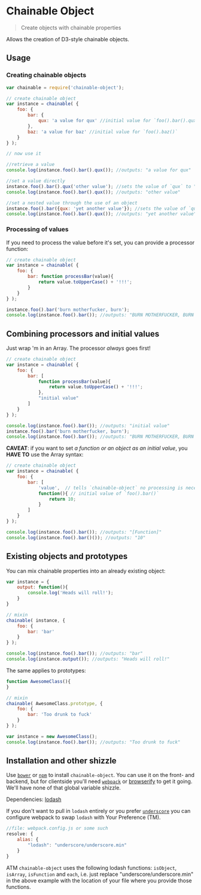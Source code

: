 # Chainable Object

> Create objects with chainable properties

Allows the creation of D3-style chainable objects.

## Usage

### Creating chainable objects

```js
var chainable = require('chainable-object');

// create chainable object
var instance = chainable( {
    foo: {
        bar: {
            qux: 'a value for qux' //initial value for `foo().bar().qux()`
        },
        baz: 'a value for baz' //initial value for `foo().baz()`
    }
} );

// now use it

//retrieve a value
console.log(instance.foo().bar().qux()); //outputs: "a value for qux"

//set a value directly
instance.foo().bar().qux('other value'); //sets the value of `qux` to "other value"
console.log(instance.foo().bar().qux()); //outputs: "other value"

//set a nested value through the use of an object
instance.foo().bar({qux: 'yet another value'}); //sets the value of `qux` to "yet another value"
console.log(instance.foo().bar().qux()); //outputs: "yet another value"
```

### Processing of values

If you need to process the value before it's set, you can provide a processor function:

```js
// create chainable object
var instance = chainable( {
    foo: {
        bar: function processBar(value){
            return value.toUpperCase() + '!!!';
        }
    }
} );

instance.foo().bar('burn motherfucker, burn');
console.log(instance.foo().bar()); //outputs: "BURN MOTHERFUCKER, BURN !!!"
```

## Combining processors and initial values

Just wrap 'm in an Array. The processor _always_ goes first!

```js
// create chainable object
var instance = chainable( {
    foo: {
        bar: [ 
            function processBar(value){
                return value.toUpperCase() + '!!!';
            }, 
            "initial value"
        ]
    }
} );

console.log(instance.foo().bar()); //outputs: "initial value"
instance.foo().bar('burn motherfucker, burn');
console.log(instance.foo().bar()); //outputs: "BURN MOTHERFUCKER, BURN !!!"
```

**CAVEAT**: if you want to set _a function or an object as an initial value_, you **HAVE TO** use the Array syntax:

```js
// create chainable object
var instance = chainable( {
    foo: {
        bar: [
            'value',  // tells `chainable-object` no processing is necessary, `falsy` values will have the same effect
            function(){ // initial value of `foo().bar()`
                return 10;
            }
        ]
    }
} );

console.log(instance.foo().bar()); //outputs: "[Function]"
console.log(instance.foo().bar()()); //outputs: "10"
```

## Existing objects and prototypes

You can mix chainable properties into an already existing object:

```js
var instance = {
    output: function(){
        console.log('Heads will roll!');
    }
}

// mixin
chainable( instance, {
    foo: {
        bar: 'bar'
    }
} );

console.log(instance.foo().bar()); //outputs: "bar"
console.log(instance.output()); //outputs: "Heads will roll!"
```

The same applies to prototypes:

```js
function AwesomeClass(){
}

// mixin
chainable( AwesomeClass.prototype, {
    foo: {
        bar: 'Too drunk to fuck'
    }
} );

var instance = new AwesomeClass();
console.log(instance.foo().bar()); //outputs: "Too drunk to fuck"
```

## Installation and other shizzle

Use [`bower`](http://www.bower.io) or [`npm`](npmjs.org) to install `chainable-object`. You can use it on the front- and backend, but for clientside you'll need [`webpack`](https://webpack.github.io/) or [browserify](http://browserify.org/) to get it going. We'll have none of that global variable shizzle.

Dependencies: [lodash](https://lodash.com/)

If you don't want to pull in `lodash` entirely or you prefer [`underscore`](http://underscorejs.org/) you can configure webpack to swap `lodash` with Your Preference (TM). 

```js
//file: webpack.config.js or some such
resolve: {
    alias: {
        "lodash": "underscore/underscore.min"
    }
}
```

ATM `chainable-object` uses the following lodash functions: `isObject`, `isArray`, `isFunction` and `each`, i.e. just replace "underscore/underscore.min" in the above example with the location of your file where you provide those functions.


